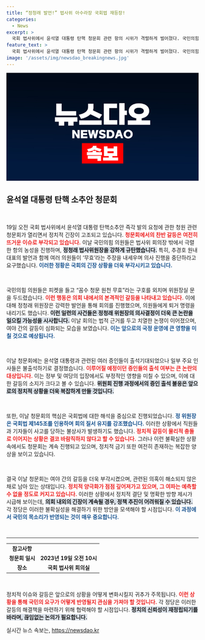 ```yaml
---
title: “정청래 발언!” 법사위 아수라장 국회법 재등장!
categories:
  - News
excerpt: >
  국회 법사위에서 윤석열 대통령 탄핵 청문회 관련 항의 시위가 격렬하게 벌어졌다. 국민의힘 의원들은 정청래 위원장에게 직접 항의하며 불법 청문회라 주장, 여야 간 긴장감이 감돌았다. 고 채수근 해병 1주기 추모 후에도 논란은 계속됐다.
feature_text: >
  국회 법사위에서 윤석열 대통령 탄핵 청문회 관련 항의 시위가 격렬하게 벌어졌다. 국민의힘 의원들은 정청래 위원장에게 직접 항의하며 불법 청문회라 주장, 여야 간 긴장감이 감돌았다. 고 채수근 해병 1주기 추모 후에도 논란은 계속됐다.
image: '/assets/img/newsdao_breakingnews.jpg'
---
```


<p><img src="/assets/img/newsdao_breakingnews.jpg" alt="koreaapp 속보" /></p>

<h2 data-ke-size="size26">윤석열 대통령 탄핵 소추안 청문회</h2>

<p data-ke-size="size16">&nbsp;</p>

<p>19일 오전 국회 법사위에서 윤석열 대통령 탄핵소추안 즉각 발의 요청에 관한 청원 관련 청문회가 열리면서 정치적 긴장이 고조되고 있습니다. <b><span style="color: #ee2323;">청문회에서의 찬반 갈등은 여전히 뜨거운 이슈로 부각되고 있습니다.</span></b> 이날 국민의힘 의원들은 법사위 회의장 밖에서 극렬한 항의 농성을 진행하며, <b><span style="background-color: #21538527;">정청래 법사위원장을 강하게 규탄했습니다.</span></b> 특히, 추경호 원내대표의 발언과 함께 여러 의원들이 ‘무효’라는 주장을 내세우며 의사 진행을 중단하라고 요구했습니다. <b><span style="color: #1a5490;">이러한 정황은 국회의 긴장 상황을 더욱 부각시키고 있습니다.</span></b></p>

<p data-ke-size="size16">&nbsp;</p>

<p>국민의힘 의원들은 피켓을 들고 “꼼수 청문 원천 무효”라는 구호를 외치며 위원장실 문을 두드렸습니다. <b><span style="color: #ee2323;">이런 행동은 의회 내에서의 본격적인 갈등을 나타내고 있습니다.</span></b> 이에 대해 정청래 위원장은 강력한 발언을 통해 회의를 진행했으며, 의원들에게 퇴거 명령을 내리기도 했습니다. <b><span style="background-color: #21538527;">이런 일련의 사건들은 정청래 위원장의 의사결정이 더욱 큰 논란을 일으킬 가능성을 시사합니다.</span></b> 이날 회의는 법적 근거를 두고 치열한 논쟁이 이어졌으며, 여야 간의 갈등이 심화되는 모습을 보였습니다. <b><span style="color: #1a5490;">이는 앞으로의 국정 운영에 큰 영향을 미칠 것으로 예상됩니다.</span></b></p>

<p data-ke-size="size16">&nbsp;</p>

<p>이날 청문회에는 윤석열 대통령과 관련된 여러 증인들이 출석기대되었으나 일부 주요 인사들은 불출석하기로 결정했습니다. <b><span style="color: #ee2323;">이루어질 예정이던 증인들의 출석 여부는 큰 논란의 대상입니다.</span></b> 이는 정부 및 여당의 입장에서도 부정적인 영향을 미칠 수 있으며, 이에 대한 갈등의 소지가 크다고 볼 수 있습니다. <b><span style="background-color: #21538527;">위원회 진행 과정에서의 증인 출석 불응은 앞으로의 정치적 상황을 더욱 복잡하게 만들 것입니다.</span></b></p>

<p data-ke-size="size16">&nbsp;</p>

<p>또한, 이날 청문회의 핵심은 국회법에 대한 해석을 중심으로 진행되었습니다. <b><span style="color: #1a5490;">정 위원장은 국회법 제145조를 인용하며 회의 질서 유지를 강조했습니다.</span></b> 이러한 상황에서 직원들과 기자들이 사고를 당하는 불상사가 발생하기도 했습니다. <b><span style="color: #ee2323;">정치적 갈등이 물리적 충돌로 이어지는 상황은 결코 바람직하지 않다고 할 수 있습니다.</span></b> 그러나 이런 불확실한 상황속에서도 청문회는 계속 진행되고 있으며, 정치적 금기 또한 여전히 존재하는 복잡한 양상을 보이고 있습니다.</p>

<p data-ke-size="size16">&nbsp;</p>

<p>결국 이날 청문회는 여야 간의 갈등을 더욱 부각시켰으며, 관련된 의혹이 해소되지 않은 채로 남아 있는 상태입니다. <b><span style="color: #ee2323;">정치적 양극화가 점점 깊어져가고 있으며, 그 여파는 예측할 수 없을 정도로 커지고 있습니다.</span></b> 이러한 상황에서 정치적 결단 및 명확한 방향 제시가 시급해 보이는데, <b><span style="background-color: #21538527;">의회 내외의 긴장이 계속될 경우, 정책 추진이 어려워질 수 있습니다.</span></b> 각 정당은 이러한 불확실성을 해결하기 위한 방안을 모색해야 할 시점입니다. <b><span style="color: #1a5490;">이 과정에서 국민의 목소리가 반영되는 것이 매우 중요합니다.</span></b></p>

<p data-ke-size="size16">&nbsp;</p>

<hr>

<table style="width:100%;">
    <tr>
        <td style="text-align: center; height: 17px;"><b>참고사항</b></td>
    </tr>
    <tr>
        <td style="text-align: center; height: 17px;"><b>청문회 일시</b></td>
        <td style="text-align: center; height: 17px;"><b>2023년 19일 오전 10시</b></td>
    </tr>
    <tr>
        <td style="text-align: center; height: 17px;"><b>장소</b></td>
        <td style="text-align: center; height: 17px;"><b>국회 법사위 회의실</b></td>
    </tr>
</table> 

<p data-ke-size="size16">&nbsp;</p> 

<p>정치적 이슈와 갈등은 앞으로의 상황을 어떻게 변화시킬지 귀추가 주목됩니다. <b><span style="color: #ee2323;">이런 상황을 통해 국민의 요구가 어떻게 반영될지 관심을 가져야 할 것입니다.</span></b> 각 정당은 이러한 갈등의 해결책을 마련하기 위해 협력해야 할 시점입니다. <b><span style="background-color: #21538527;">정치의 신뢰성이 재정립되기를 바라며, 끊임없는 논의가 필요합니다.</span></b> </p>
실시간 뉴스 속보는, <a href="https://newsdao.kr" rel="dofollow">https://newsdao.kr</a>



